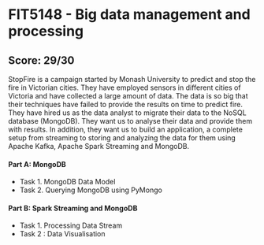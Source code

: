 # FIT5148 - Big data management and processing

## Score: 29/30

StopFire is a campaign started by Monash University to predict and stop the fire in Victorian cities. They have employed sensors in different cities of Victoria and have collected a large amount of data. The data is so big that their techniques have failed to provide the results on time to predict fire. They have hired us as the data analyst to migrate their data to the NoSQL database (MongoDB). They want us to analyse their data and provide them with results. In addition, they want us to build an application, a complete setup from streaming to storing and analyzing the data for them using Apache Kafka, Apache Spark Streaming and MongoDB.

#### Part A: MongoDB
- Task 1. MongoDB Data Model
- Task 2. Querying MongoDB using PyMongo
#### Part B: Spark Streaming and MongoDB
- Task 1. Processing Data Stream
- Task 2 : Data Visualisation
